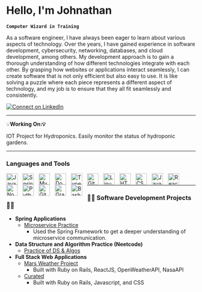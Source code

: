 # Hello, I'm Johnathan
**`Computer Wizard in Training`**

As a software engineer, I have always been eager to learn about various aspects of technology. Over the years, I have gained experience in software development, cybersecurity, networking, databases, and cloud development, among others. My development approach is to gain a thorough understanding of how different technologies integrate with each other. By grasping how websites or applications interact seamlessly, I can create software that is not only efficient but also easy to use. It is like solving a puzzle where each piece represents a different aspect of technology, and my job is to ensure that they all fit seamlessly and consistently.

[![Connect on LinkedIn](https://img.shields.io/badge/connect-%230077B5.svg?&style=for-the-badge&logo=linkedin)](https://www.linkedin.com/in/monad01/)

---

💡**Working On:💡** 

IOT Project for Hydroponics. Easily monitor the status of hydroponic gardens.

---

### Languages and Tools

<img align="left" alt="Java" width="30px" style="padding-right:10px;" src="https://cdn.jsdelivr.net/gh/devicons/devicon/icons/java/java-original.svg"/>
<img align="left" alt="Spring" width="30px" style="padding-right:10px;" src="https://cdn.jsdelivr.net/gh/devicons/devicon/icons/spring/spring-original.svg" />
<img align="left" alt="MySql" width="30px" style="padding-right:10px;" src="https://cdn.jsdelivr.net/gh/devicons/devicon/icons/mysql/mysql-original.svg" />
<img align="left" alt="Docker" width="30px" style="padding-right:10px;" src="https://cdn.jsdelivr.net/gh/devicons/devicon/icons/docker/docker-original.svg" />
<img align="left" alt="TypeScript" width="30px" style="padding-right:10px;" src="https://cdn.jsdelivr.net/gh/devicons/devicon/icons/typescript/typescript-plain.svg" />
<img align="left" alt="Git" width="30px" style="padding-right:10px;" src="https://cdn.jsdelivr.net/gh/devicons/devicon/icons/git/git-original.svg" />
<img align="left" alt="Linux" width="30px" style="padding-right:10px;" src="https://cdn.jsdelivr.net/gh/devicons/devicon/icons/linux/linux-original.svg" />
<img align="left" alt="HTML" width="30px" style="padding-right:10px;" src="https://cdn.jsdelivr.net/gh/devicons/devicon/icons/html5/html5-plain.svg" />
<img align="left" alt="CSS" width="30px" style="padding-right:10px;" src="https://cdn.jsdelivr.net/gh/devicons/devicon/icons/css3/css3-plain.svg" />
<img align="left" alt="JavaScript" width="30px" style="padding-right:10px;" src="https://cdn.jsdelivr.net/gh/devicons/devicon/icons/javascript/javascript-plain.svg" />
<img align="left" alt="React" width="30px" style="padding-right:10px;" src="https://cdn.jsdelivr.net/gh/devicons/devicon/icons/react/react-original.svg" />
<img align="left" alt="NodeJS" width="30px" style="padding-right:10px;" src="https://cdn.jsdelivr.net/gh/devicons/devicon/icons/nodejs/nodejs-original.svg" />
<img align="left" alt="Python" width="30px" style="padding-right:10px;" src="https://cdn.jsdelivr.net/gh/devicons/devicon/icons/python/python-plain.svg" />
<img align="left" alt="GitHub" width="30px" style="padding-right:10px;" src="https://cdn.jsdelivr.net/gh/devicons/devicon/icons/github/github-original.svg" />
<img align="left" alt="Gradle" width="30px" style="padding-right:10px;" src="https://cdn.jsdelivr.net/gh/devicons/devicon/icons/gradle/gradle-plain.svg" />
<img align="left" alt="Bash" width="30px" style="padding-right:10px;" src="https://cdn.jsdelivr.net/gh/devicons/devicon/icons/bash/bash-original.svg" />

<br />

--- 
  
<h3>👨‍💻 Software Development Projects 👨‍💻</h3>

- <b> Spring Applications </b>
  - [Microservice Practice](https://github.com/Monad-01/dummyservice)
    - Used the Spring Framework to get a deeper understanding of microservice communication.  
- <b>Data Structure and Algorithm Practice (Neetcode)</b>
  - [Practice of DS & Algos](https://github.com/Monad-01/Neetcode-150)
- <b>Full Stack Web Applications</b>
  - [Mars Weather Project](https://github.com/angeloxenakis/mars-weather-app)
    - Built with Ruby on Rails, ReactJS, OpenWeatherAPI, NasaAPI
  - [Curated](https://github.com/willfbren/curated-app)
    - Built with Ruby on Rails, Javascript, and CSS
  





